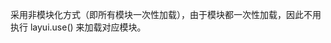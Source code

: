 采用非模块化方式（即所有模块一次性加载），由于模块都一次性加载，因此不用执行 layui.use() 来加载对应模块。
<script src="../layui/layui.all.js"></script>




